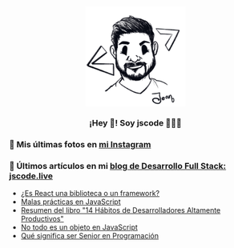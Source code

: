 <p align="center" width="300">
   <img align="center" width="200" src="https://github.com/jscodelive/jscodelive/blob/main/69214236_553259055213529_5058666743845617664_n.jpg" />
   <h3 align="center">¡Hey 👋! Soy jscode 👨🏻‍💻</h3>
</p>

### 📸 Mis últimas fotos en [mi Instagram](https://instagram.com/jscode.live)


### 📝 Últimos artículos en mi [blog de Desarrollo Full Stack: jscode.live](https://jscode.live)
- [¿Es React una biblioteca o un framework?](https://jscode.live/react-biblioteca-o-framework/)
- [Malas prácticas en JavaScript](https://jscode.live/malas-practicas-javascript/)
- [Resumen del libro "14 Hábitos de Desarrolladores Altamente Productivos"](https://jscode.live/14-habitos-programadores-altamente-productivos/)
- [No todo es un objeto en JavaScript](https://jscode.live/no-todo-objeto-javascript/)
- [Qué significa ser Senior en Programación](https://jscode.live/que-se-espera-senior-programacion/)
